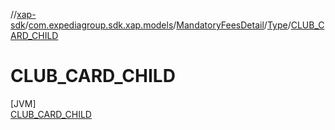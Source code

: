 //[xap-sdk](../../../../../index.md)/[com.expediagroup.sdk.xap.models](../../../index.md)/[MandatoryFeesDetail](../../index.md)/[Type](../index.md)/[CLUB_CARD_CHILD](index.md)

# CLUB_CARD_CHILD

[JVM]\
[CLUB_CARD_CHILD](index.md)
